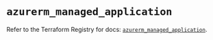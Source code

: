 # `azurerm_managed_application`

Refer to the Terraform Registry for docs: [`azurerm_managed_application`](https://registry.terraform.io/providers/hashicorp/azurerm/4.4.0/docs/resources/managed_application).
